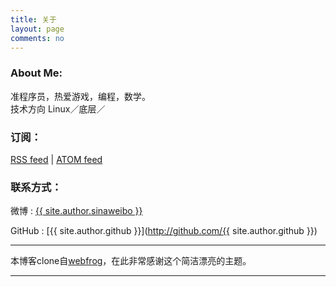 ```yaml
---
title: 关于
layout: page
comments: no
---
```


### About Me:

准程序员，热爱游戏，编程，数学。  
技术方向 Linux／底层／  

### 订阅：

<p><a href="/rss.xml" target="_blank">RSS feed</a> | <a href="/atom.xml" target="_blank">ATOM feed</a></p>

### 联系方式：

<!-- <p><a href="http://weibo.com/2491616324/profile?" target="_blank" style="margin-left:-5px;"><img src="http://www.weibo.com/favicon.ico" alt="进入新浪微博" width="20"/></a><a target="_blank" href="http://wpa.qq.com/msgrd?v=3&uin=657006463&site=qq&menu=yes"><img border="0" src="http://wpa.qq.com/pa?p=2:657006463:52" alt="点击这里给我发消息" title="点击这里给我发消息" width="20"/></a></p>   -->
微博 : [{{ site.author.sinaweibo }}](http://weibo.com/zhenglinj )  
<!-- QQ : [{{ site.author.qq }}](http://wpa.qq.com/msgrd?v=3&uin=657006463&site=qq&menu=yes )   -->
<!-- 邮箱 : [{{ site.author.email }}]({{ site.author.email }})   -->
GitHub : [{{ site.author.github }}](http://github.com/{{ site.author.github }})  

----

本博客clone自[webfrog](https://github.com/webfrogs/webfrogs.github.com)，在此非常感谢这个简洁漂亮的主题。  

----
